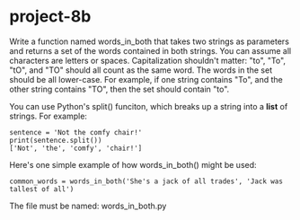 # project-8b

Write a function named words_in_both that takes two strings as parameters and returns a set of the words contained in both strings. You can assume all characters are letters or spaces. Capitalization shouldn't matter: "to", "To", "tO", and "TO" should all count as the same word. The words in the set should be all lower-case. For example, if one string contains "To", and the other string contains "TO", then the set should contain "to".

You can use Python's split() funciton, which breaks up a string into a **list** of strings. For example:

```
sentence = 'Not the comfy chair!'
print(sentence.split())
['Not', 'the', 'comfy', 'chair!']
```

Here's one simple example of how words_in_both() might be used:

```
common_words = words_in_both('She's a jack of all trades', 'Jack was tallest of all')
```

The file must be named: words_in_both.py
